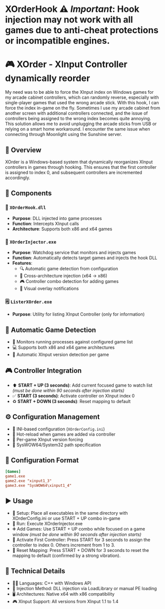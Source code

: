 # XOrderHook  ⚠️ *Important*: Hook injection may not work with all games due to anti-cheat protections or incompatible engines.


# 🎮 XOrder - XInput Controller dynamically reorder

My need was to be able to force the XInput index on Windows games for my arcade cabinet controllers, which can randomly reverse, especially with single-player games that used the wrong arcade stick. With this hook, I can force the index in-game on the fly.
Sometimes I use my arcade cabinet from another screen with additional controllers connected, and the issue of controllers being assigned to the wrong index becomes quite annoying. This solution allows me to avoid unplugging the arcade sticks from USB or relying on a smart home workaround. 
I encounter the same issue when connecting through Moonlight using the Sunshine server.


## 📌 Overview  
XOrder is a Windows-based system that dynamically reorganizes XInput controllers in games through hooking. This ensures that the first controller is assigned to index 0, and subsequent controllers are incremented accordingly.

## 🧩 Components

### 🧷 `XOrderHook.dll`
- **Purpose**: DLL injected into game processes  
- **Function**: Intercepts XInput calls
- **Architecture**: Supports both x86 and x64 games  

### 🚀 `XOrderInjector.exe`
- **Purpose**: Watchdog service that monitors and injects games  
- **Function**: Automatically detects target games and injects the hook DLL  
- **Features**:  
  - 🔍 Automatic game detection from configuration  
  - 🔄 Cross-architecture injection (x64 → x86)  
  - 🎮 Controller combo detection for adding games  
  - 💬 Visual overlay notifications  

### 🗒️ `ListerXOrder.exe`
- **Purpose**: Utility for listing XInput Controller (only for information)

## 🎯 Automatic Game Detection
- 🧠 Monitors running processes against configured game list  
- 💻 Supports both x86 and x64 game architectures  
- 🔎 Automatic XInput version detection per game  

## 🎮 Controller Integration
- ⬆️ **START + UP (3 seconds)**: Add current focused game to watch list *(must be done within 90 seconds after injection starts)*
- ✅ **START (3 seconds)**: Activate controller on XInput index 0  
- ♻️ **START + DOWN (3 seconds)**: Reset mapping to default  

## ⚙️ Configuration Management
- 📝 INI-based configuration (`XOrderConfig.ini`)  
- 🔁 Hot-reload when games are added via controller  
- 📌 Per-game XInput version forcing  
- 📂 SysWOW64/System32 path specification

## 🧾 Configuration Format

```ini
[Games]
game1.exe
game2.exe "xinput1_3"
game3.exe "SysWOW64\xinput1_4"
```

## ▶️ Usage
- 📂 Setup: Place all executables in the same directory with XOrderConfig.ini or use START + UP combo in-game
- 🏃 Run: Execute XOrderInjector.exe
- ➕ Add Games: Use START + UP combo while focused on a game window  *(must be done within 90 seconds after injection starts)*
- 🔢 Activate First Controller: Press START for 3 seconds to assign the controller to index 0. Others increment from 1 to 3.
- 🔄 Reset Mapping: Press START + DOWN for 3 seconds to reset the mapping to default (confirmed by a strong vibration).

## 🧠 Technical Details
- 🧑‍💻 Languages: C++ with Windows API
- 💉 Injection Method: DLL injection via LoadLibrary or manual PE loading
- 🖥️ Architectures: Native x64 with x86 compatibility
- 🎮 XInput Support: All versions from XInput 1.1 to 1.4




